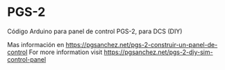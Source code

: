 # PGS-2
Código Arduino para panel de control PGS-2, para DCS (DIY)

Mas información en https://pgsanchez.net/pgs-2-construir-un-panel-de-control
For more information visit https://pgsanchez.net/pgs-2-diy-sim-control-panel
